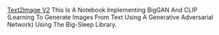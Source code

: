 
[Text2Image V2](https://colab.research.google.com/github/tg%E2%80%93bomze/collection%E2%80%93of%E2%80%93notebooks/blob/master/Text2Image_v2.ipynb)
This Is A Notebook Implementing BigGAN And CLIP (Learning To Generate Images From Text Using A Generative Adversarial Network) Using The Big-Sleep Library.
